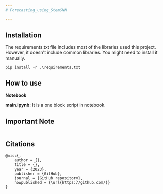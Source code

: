 ```yaml
---
# Forecasting_using_StemGNN

---
```


## Installation

The requirements.txt file includes most of the libraries used this project. However, it doesn't include common libraries. You might need to install it manually.

```
pip install -r .\requirements.txt
```

## How to use

**Notebook**

**main.ipynb**: It is a one block script in notebook.

## Important Note

```
```

## Citations

```
@misc{,
    author = {},
    title = {},
    year = {2023},
    publisher = {GitHub},
    journal = {GitHub repository},
    howpublished = {\url{https://github.com/}}
}
```